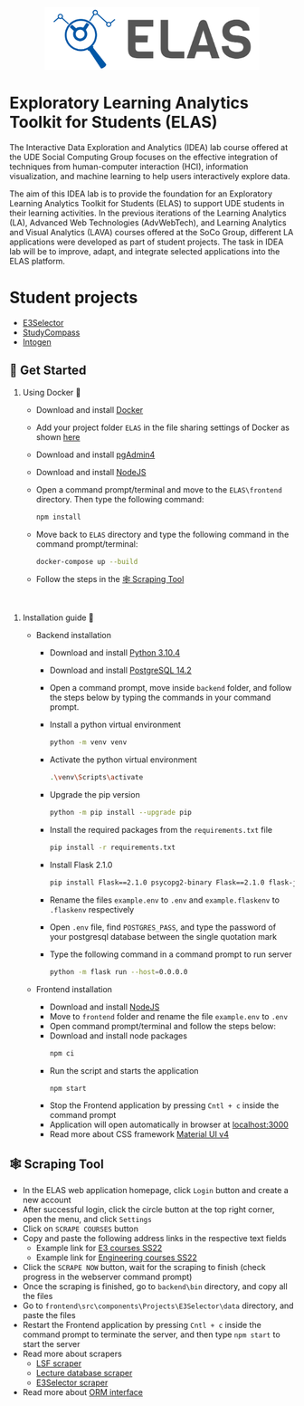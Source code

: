 <p align="center">
<a href="https://www.uni-due.de/soco/teaching/courses/lab-idea-ss21.php" target="_blank" rel="noopener noreferrer">
<img height="110px" src="img/cover.png" alt="re-frame logo">
</a>
</p>

# Exploratory Learning Analytics Toolkit for Students (ELAS)

The Interactive Data Exploration and Analytics (IDEA) lab course offered at the UDE Social Computing Group focuses on the effective integration of techniques from human-computer interaction (HCI), information visualization, and machine learning to help users interactively explore data.

The aim of this IDEA lab is to provide the foundation for an Exploratory Learning Analytics Toolkit for Students (ELAS) to support UDE students in their learning activities. In the previous iterations of the Learning Analytics (LA), Advanced Web Technologies (AdvWebTech), and Learning Analytics and Visual Analytics (LAVA) courses offered at the SoCo Group, different LA applications were developed as part of student projects. The task in IDEA lab will be to improve, adapt, and integrate selected applications into the ELAS platform.

# Student projects

- [E3Selector](https://github.com/ude-soco/ELAS/tree/main/frontend/src/components/Projects/E3Selector)
- [StudyCompass](https://github.com/ude-soco/ELAS/tree/main/frontend/src/components/Projects/StudyCompass)
- [Intogen](https://github.com/ude-soco/ELAS/tree/main/frontend/src/components/Projects/Intogen)


## 🚀 Get Started

1. Using Docker 🐳

	- Download and install [Docker](https://www.docker.com/products/docker-desktop)

	- Add your project folder `ELAS` in the file sharing settings of Docker as shown [here](img/docker-issue-windows.jpg)

	- Download and install [pgAdmin4](https://www.pgadmin.org/download/pgadmin-4-windows/)
	- Download and install [NodeJS](https://nodejs.org/en/)

	- Open a command prompt/terminal and move to the `ELAS\frontend` directory. Then type the following command:

		```sh
		npm install
		```

	- Move back to `ELAS` directory and type the following command in the command prompt/terminal:

		```sh
		docker-compose up --build
		```
	- Follow the steps in the [🕸️ Scraping Tool](#🕸️-scraping-tool)


<br/>

1. Installation guide 🔨

	- Backend installation
    	- Download and install [Python 3.10.4](https://www.python.org/downloads/)
    	- Download and install [PostgreSQL 14.2](https://www.enterprisedb.com/downloads/postgres-postgresql-downloads)
    	- Open a command prompt, move inside `backend` folder, and follow the steps below by typing the commands in your command prompt.
    	- Install a python virtual environment
        	```sh
        	python -m venv venv
        	```
       	- Activate the python virtual environment
        	```sh
			.\venv\Scripts\activate
         	```
		- Upgrade the pip version
        	```sh
         	python -m pip install --upgrade pip
         	```
       	- Install the required packages from the `requirements.txt` file
        	```sh
         	pip install -r requirements.txt
         	```
       	- Install Flask 2.1.0
        	```sh
			pip install Flask==2.1.0 psycopg2-binary Flask==2.1.0 flask-jwt-extended flask-bcrypt flask-cors --upgrade
         	```
    	- Rename the files `example.env` to `.env` and `example.flaskenv` to `.flaskenv` respectively
    	- Open `.env` file, find `POSTGRES_PASS`, and type the password of your postgresql database between the single quotation mark
    	- Type the following command in a command prompt to run server

    		```sh
    		python -m flask run --host=0.0.0.0
    		```

   	- Frontend installation

     	- Download and install [NodeJS](https://nodejs.org/en/)
     	- Move to `frontend` folder and rename the file `example.env` to `.env`
     	- Open command prompt/terminal and follow the steps below:
       	- Download and install node packages
         	```sh
			npm ci
         	```
       	- Run the script and starts the application
         	```sh
         	npm start
         	```
       	- Stop the Frontend application by pressing `Cntl + c` inside the command prompt
     	- Application will open automatically in browser at [localhost:3000](http://localhost:3000)
		- Read more about CSS framework [Material UI v4](https://v4.mui.com/getting-started/installation/)

## 🕸️ Scraping Tool

- In the ELAS web application homepage, click `Login` button and create a new account
- After successful login, click the circle button at the top right corner, open the menu, and click `Settings`
- Click on `SCRAPE COURSES` button
- Copy and paste the following address links in the respective text fields
	- Example link for [E3 courses SS22](https://campus.uni-due.de/lsf/rds?state=wtree&search=1&trex=step&root120221=303720%7C306477%7C306534&P.vx=kurz)
	- Example link for [Engineering courses SS22](https://campus.uni-due.de/lsf/rds?state=wtree&search=1&trex=step&root120221=303720%7C306861%7C305477&P.vx=kurz)
- Click the `SCRAPE NOW` button, wait for the scraping to finish (check progress in the webserver command prompt)
- Once the scraping is finished, go to `backend\bin` directory, and copy all the files
- Go to `frontend\src\components\Projects\E3Selector\data` directory, and paste the files
- Restart the Frontend application by pressing `Cntl + c` inside the command prompt to terminate the server, and then type `npm start` to start the server
- Read more about scrapers
	- [LSF scraper](backend\scrapers\lsf_scraper\README.md)
	- [Lecture database scraper](backend\scrapers\vdb_scraper\README.md)
	- [E3Selector scraper](frontend\src\components\Projects\E3Selector\README.md)
- Read more about [ORM interface](backend\orm_interface\README.md)
